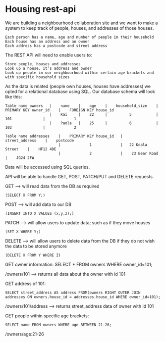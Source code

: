 # Housing rest-api

We are building a neighbourhood collaboration site and we want to make a system to keep track of people, houses, and addresses of those houses.

    Each person has a name, age and number of people in their household
    Each house has an address and an owner
    Each address has a postcode and street address

The REST API will need to enable users to:

    Store people, houses and addresses
    Look up a house, it’s address and owner
    Look up people in our neighbourhood within certain age brackets and with specific household sizes

As the data is related (people own houses, houses have addresses) we opted for a relational database using SQL.
Our database schema will look like this:

    Table name owners   |    name    |    age    |    household_size    |   PRIMARY KEY owner_id    |    FOREIGN KEY house_id 
                        |    Kai     |    22     |          5           |          101              |             1
                        |    Paola   |    25     |          6           |          102              |             2

    Table name addresses    |    PRIMARY KEY house_id   |    street_address    |    postcode  
                            |             1             |   22 Koala Street    |    HF12 4DE       
                            |             2             |    23 Bear Road      |    JG24 2FW      

Data will be accessed using SQL queries. 

API will be able to handle GET, POST, PATCH/PUT and DELETE requests.

GET --> will read data from the DB as required 

    (SELECT X FROM Y;)

POST --> will add data to our DB 

    (INSERT INTO X VALUES (x,y,z);)

PATCH --> will allow users to update data; such as if they move houses 

    (SET X WHERE Y;)

DELETE --> will allow users to delete data from the DB if they do not wish the data to be stored anymore 

    (DELETE X FROM Y WHERE Z)

GET owner information: 
    SELECT * FROM owners WHERE owner_id=101;

/owners/101 --> returns all data about the owner with id 101

GET address of 101: 

    SELECT street_address AS address FROM(owners RIGHT OUTER JOIN addresses ON owners.house_id = addresses.house_id WHERE owner_id=101);

/owners/101/address --> returns street_address data of owner with id 101

GET people within specific age brackets:

    SELECT name FROM owners WHERE age BETWEEN 21-26;

/owners/age:21-26